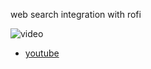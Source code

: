 web search integration with rofi

![video](demo.gif)
- [youtube](https://www.youtube.com/watch?v=q8TH9WgVCmg)


